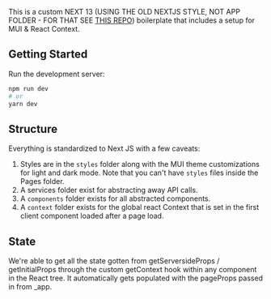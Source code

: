 This is a custom NEXT 13 (USING THE OLD NEXTJS STYLE, NOT APP FOLDER - FOR THAT SEE [THIS REPO](https://github.com/AtotheY/next-13-mui-context-bp)) boilerplate that includes a setup for MUI & React Context.

## Getting Started

Run the development server:

```bash
npm run dev
# or
yarn dev
```

## Structure

Everything is standardized to Next JS with a few caveats:

1. Styles are in the `styles` folder along with the MUI theme customizations for light and dark mode. Note that you can't have `styles` files inside the Pages folder.
2. A services folder exist for abstracting away API calls.
3. A `components` folder exists for all abstracted components.
4. A `context` folder exists for the global react Context that is set in the first client component loaded after a page load.

## State

We're able to get all the state gotten from getServersideProps / getInitialProps through the custom getContext hook within any component in the React tree. It automatically gets populated with the pageProps passed in from \_app.
